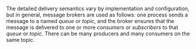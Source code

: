 The detailed delivery semantics vary by implementation and configuration, but in general, message brokers are used as follows: one process sends a message to a named *queue* or *topic*, and the broker ensures that the message is delivered to one or more *consumers* or *subscribers* to that *queue* or *topic*. There can be many producers and many consumers on the same topic.
